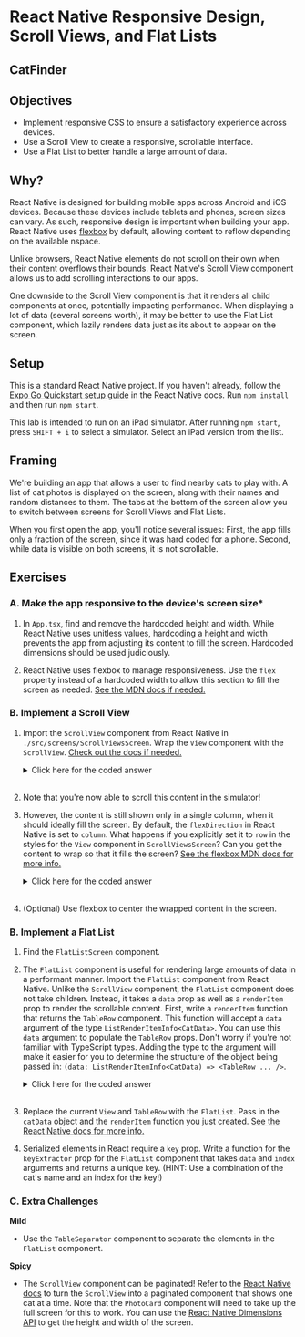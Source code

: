 # React Native Responsive Design, Scroll Views, and Flat Lists

## CatFinder

## Objectives

- Implement responsive CSS to ensure a satisfactory experience across devices.
- Use a Scroll View to create a responsive, scrollable interface.
- Use a Flat List to better handle a large amount of data.

## Why?

React Native is designed for building mobile apps across Android and iOS devices. Because these devices include tablets and phones, screen sizes can vary. As such, responsive design is important when building your app. React Native uses [flexbox](https://developer.mozilla.org/en-US/docs/Learn/CSS/CSS_layout/Flexbox) by default, allowing content to reflow depending on the available nspace.

Unlike browsers, React Native elements do not scroll on their own when their content overflows their bounds. React Native's Scroll View component allows us to add scrolling interactions to our apps.

One downside to the Scroll View component is that it renders all child components at once, potentially impacting performance. When displaying a lot of data (several screens worth), it may be better to use the Flat List component, which lazily renders data just as its about to appear on the screen. 

## Setup

This is a standard React Native project. If you haven't already, follow the [Expo Go Quickstart setup guide](https://reactnative.dev/docs/environment-setup) in the React Native docs. Run `npm install` and then run `npm start`.

This lab is intended to run on an iPad simulator. After running `npm start`, press `SHIFT + i` to select a simulator. Select an iPad version from the list.

## Framing

We're building an app that allows a user to find nearby cats to play with. A list of cat photos is displayed on the screen, along with their names and random distances to them. The tabs at the bottom of the screen allow you to switch between screens for Scroll Views and Flat Lists.

When you first open the app, you'll notice several issues: First, the app fills only a fraction of the screen, since it was hard coded for a phone. Second, while data is visible on both screens, it is not scrollable.

## Exercises

### A. Make the app responsive to the device's screen size*

1. In `App.tsx`, find and remove the hardcoded height and width. While React Native uses unitless values, hardcoding a height and width prevents the app from adjusting its content to fill the screen. Hardcoded dimensions should be used judiciously.

2. React Native uses flexbox to manage responsiveness. Use the `flex` property instead of a hardcoded width to allow this section to fill the screen as needed. [See the MDN docs if needed.](https://developer.mozilla.org/en-US/docs/Web/CSS/flex)

### B. Implement a Scroll View

1. Import the `ScrollView` component from React Native in `./src/screens/ScrollViewsScreen`. Wrap the `View` component with the `ScrollView`. [Check out the docs if needed.](https://reactnative.dev/docs/scrollview)

    <details>
    <summary>Click here for the coded answer</summary>

    ```js
    const ScrollViewsScreen = () => {
    return (
        <ScrollView>
            <View style={styles.container}>
                {catData.map((data, index) => {
                    return (
                    <PhotoCard key={`${data.name}-${index}`} name={data.name} photo={data.photo} distance={`${data.distance} miles`} />
                    )
                })}
            </View>
        </ScrollView>
    )
    };
    ```
    </details>
    <br>

2. Note that you're now able to scroll this content in the simulator!

3. However, the content is still shown only in a single column, when it should ideally fill the screen. By default, the `flexDirection` in React Native is set to `column`. What happens if you explicitly set it to `row` in the styles for the `View` component in `ScrollViewsScreen`? Can you get the content to wrap so that it fills the screen? [See the flexbox MDN docs for more info.](https://developer.mozilla.org/en-US/docs/Web/CSS/flex-wrap)

    <details>
    <summary>Click here for the coded answer</summary>

    ```javascript
    const styles = StyleSheet.create({
        container: {
            backgroundColor: '#34495e',
            flexDirection: 'row',
            flexWrap: 'wrap',
        }
    });
    ```
    </details>
    <br>

4. (Optional) Use flexbox to center the wrapped content in the screen.

### B. Implement a Flat List

1. Find the `FlatListScreen` component.

2. The `FlatList` component is useful for rendering large amounts of data in a performant manner. Import the `FlatList` component from React Native. Unlike the `ScrollView` component, the `FlatList` component does not take children. Instead, it takes a `data` prop as well as a `renderItem` prop to render the scrollable content. First, write a `renderItem` function that returns the `TableRow` component. This function will accept a `data` argument of the type `ListRenderItemInfo<CatData>`. You can use this `data` argument to populate the `TableRow` props. Don't worry if you're not familiar with TypeScript types. Adding the type to the argument will make it easier for you to determine the structure of the object being passed in: `(data: ListRenderItemInfo<CatData) => <TableRow ... />`.

    <details>
    <summary>Click here for the coded answer</summary>

    ```javascript
    const renderItem = (data: ListRenderItemInfo<CatData>) => {
        return <TableRow
            name={data.item.name}
            photo={data.item.photo}
            distance={`${data.item.distance} miles`}
        />;
    }
    ```
    </details>
    <br>

3. Replace the current `View` and `TableRow` with the `FlatList`. Pass in the `catData` object and the `renderItem` function you just created. [See the React Native docs for more info.](https://reactnative.dev/docs/flatlist)

4. Serialized elements in React require a `key` prop. Write a function for the `keyExtractor` prop for the `FlatList` component that takes `data` and `index` arguments and returns a unique key. (HINT: Use a combination of the cat's name and an index for the key!)

### C. Extra Challenges

**Mild**
- Use the `TableSeparator` component to separate the elements in the `FlatList` component.

**Spicy**
- The `ScrollView` component can be paginated! Refer to the [React Native docs](https://reactnative.dev/docs/scrollview) to turn the `ScrollView` into a paginated component that shows one cat at a time. Note that the `PhotoCard` component will need to take up the full screen for this to work. You can use the [React Native Dimensions API](https://reactnative.dev/docs/dimensions) to get the height and width of the screen.